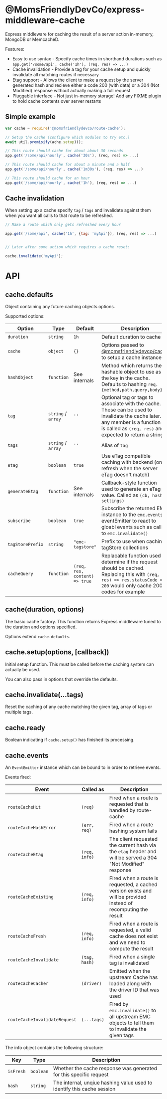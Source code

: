 @MomsFriendlyDevCo/express-middleware-cache
===========================================
Express middleware for caching the result of a server action in-memory, MongoDB or MemcacheD.


Features:

* Easy to use syntax - Specify cache times in shorthand durations such as `app.get('/some/api', cache('1h'), (req, res) => ...)`
* Cache invalidation - Provide a tag for your cache setup and quickly invalidate all matching routes if necessary
* Etag support - Allows the client to make a request by the server generated hash and recieve either a code 200 (with data) or a 304 (Not Modified) response without actually making a full request
* Pluggable interface - Not just in-memory storage! Add any FIXME plugin to hold cache contents over server restarts



Simple example
--------------

```javascript
var cache = require('@momsfriendlydevco/route-cache');

// Setup the cache (configure which modules to try etc.)
await util.promisify(ache.setup)();

// This route should cache for about about 30 seconds
app.get('/some/api/hourly', cache('30s'), (req, res) => ...)

// This route should cache for about a minute and a half
app.get('/some/api/hourly', cache('1m30s'), (req, res) => ...)

// This route should cache for an hour
app.get('/some/api/hourly', cache('1h'), (req, res) => ...)
```


Cache invalidation
------------------
When setting up a cache specify `tag` / `tags` and invalidate against them when you want all calls to that route to be refreshed.

```javascript
// Make a route which only gets refreshed every hour

app.get('/some/api', cache('1h', {tag: 'myApi'}), (req, res) => ...)


// Later after some action which requires a cache reset:

cache.invalidate('myApi');
```


API
===

cache.defaults
--------------
Object containing any future caching objects options.

Supported options:

| Option           | Type               | Default                       | Description                                                                                       |
|------------------|--------------------|-------------------------------|---------------------------------------------------------------------------------------------------|
| `duration`       | `string`           | `1h`                          | Default duration to cache for                                                                     |
| `cache`          | `object`           | `{}`                          | Options passed to [@momsfriendlydevco/cache](https://github.com/MomsFriendlyDevCo/generic-cache) to setup a cache instance |
| `hashObject`     | `function`         | See internals                 | Method which returns the hashable object to use as the key in the cache. Defaults to hashing `req.{method,path,query,body}` |
| `tag`            | `string` / `array` | `''`                          | Optional tag or tags to associate with the cache. These can be used to invalidate the cache later. If any member is a function it is called as `(req, res)` and expected to return a string |
| `tags`           | `string` / `array` | `''`                          | Alias of `tag`                                                                                    |
| `etag`           | `boolean`          | `true`                        | Use eTag compatible caching with backend (only refresh when the server eTag doesn't match)        |
| `generateEtag`   | `function`         | See internals                 | Callback-style function used to generate an eTag value. Called as `(cb, hash, settings)`          |
| `subscribe`      | `boolean`          | `true`                        | Subscribe the returned EMC instance to the `emc.events` eventEmitter to react to gloabl events such as calls to `emc.invalidate()` |
| `tagStorePrefix` | `string`           | `"emc-tagstore"`              | Prefix to use when caching tagStore collections                                                   |
| `cacheQuery`     | `function`         | `(req, res, content) => true` | Replacable function used to determine if the request should be cached. Replacing this with `(req, res) => res.statusCode == 200` would only cache 200 codes for example |



cache(duration, options)
------------------------
The basic cache factory. This function returns Express middleware tuned to the duration and options specified.

Options extend `cache.defaults`.


cache.setup(options, [callback])
--------------------------------
Initial setup function. This must be called before the caching system can actually be used.

You can also pass in options that override the defaults.


cache.invalidate(...tags)
-------------------------
Reset the caching of any cache matching the given tag, array of tags or multiple tags.


cache.ready
-----------
Boolean indicating if `cache.setup()` has finished its processing.


cache.events
------------
An `EventEmitter` instance which can be bound to in order to retrieve events.

Events fired:

| Event                         | Called as     | Description                                                                              |
|-------------------------------|---------------|------------------------------------------------------------------------------------------|
| `routeCacheHit`               | `(req)`       | Fired when a route is requested that is handled by route-cache                           |
| `routeCacheHashError`         | `(err, req)`  | Fired when a route hashing system fails                                                  |
| `routeCacheEtag`              | `(req, info)` | The client requested the current hash via the `etag` header and will be served a 304 "Not Modified" response |
| `routeCacheExisting`          | `(req, info)` | Fired when a route is requested, a cached version exists and will be provided instead of recomputing the result |
| `routeCacheFresh`             | `(req, info)` | Fired when a route is requested, a valid cache does not exist and we need to compute the result |
| `routeCacheInvalidate`        | `(tag, hash)` | Fired when a single tag is invalidated                                                   |
| `routeCacheCacher`            | `(driver)`    | Emitted when the upstream Cache has loaded along with the driver ID that was used        |
| `routeCacheInvalidateRequest` | `(...tags)` | Fired by `emc.invalidate()` to all upstream EMC objects to tell them to invalidate the given tags |

The info object contains the following structure:

| Key       | Type      | Description                                                            |
|-----------|-----------|------------------------------------------------------------------------|
| `isFresh` | `boolean` | Whether the cache response was generated for this specific request     |
| `hash`    | `string`  | The internal, unqiue hashing value used to identify this cache session |

